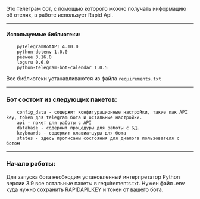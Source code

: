 Это телеграм бот, с помощью которого можно получать информацию об отелях, в работе использует Rapid Api.   
   
___  

#### Используемые библиотеки:  
        pyTelegramBotAPI 4.10.0  
        python-dotenv 1.0.0
        peewee 3.16.0
        loguru 0.6.0
        python-telegram-bot-calendar 1.0.5
Все библиотеки устанавливаются из файла ```requirements.txt```

___
### Бот состоит из следующих пакетов:  
        config_data - содержит конфигурационные настройки, такие как API key, token для telegram бота и остальные настройки.
        api - пакет для работы c API
        database - содержит процедуры для работы с БД.
        keyboards - содержит клавиатцуры для бота
        states - здесь прописаны состояния для диалога пользователя с ботом

___
### Начало работы:
Для запуска бота необходим установленный интерпретатор Python версии 3.9 все остальные пакеты в requirements.txt. Нужен файл .env куда нужно сохранить RAPIDAPI_KEY и токен от вашего бота.